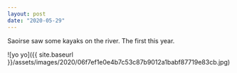 ```yaml
---
layout: post
date: "2020-05-29"
---
```


Saoirse saw some kayaks on the river. The first this year.

![yo yo]({{ site.baseurl }}/assets/images/2020/06f7ef1e0e4b7c53c87b9012a1babf87719e83cb.jpg)
